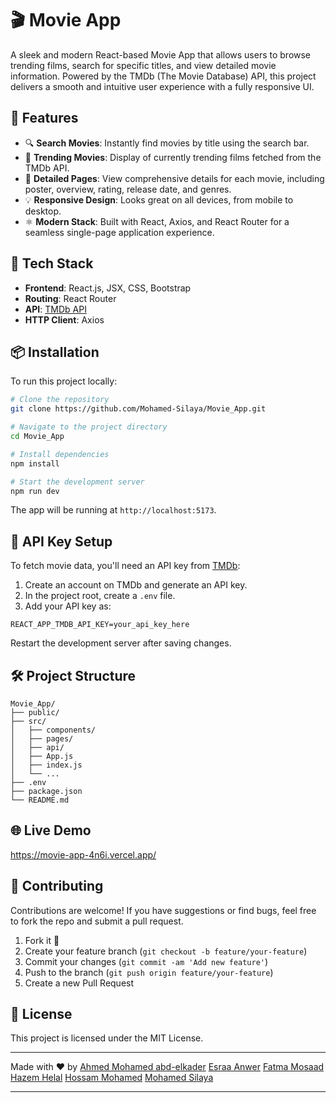 # 🎬 Movie App

A sleek and modern React-based Movie App that allows users to browse trending films, search for specific titles, and view detailed movie information. Powered by the TMDb (The Movie Database) API, this project delivers a smooth and intuitive user experience with a fully responsive UI.

## 🚀 Features

- 🔍 **Search Movies**: Instantly find movies by title using the search bar.
- 🌟 **Trending Movies**: Display of currently trending films fetched from the TMDb API.
- 📄 **Detailed Pages**: View comprehensive details for each movie, including poster, overview, rating, release date, and genres.
- 💡 **Responsive Design**: Looks great on all devices, from mobile to desktop.
- ⚛️ **Modern Stack**: Built with React, Axios, and React Router for a seamless single-page application experience.

## 🧰 Tech Stack

- **Frontend**: React.js, JSX, CSS, Bootstrap
- **Routing**: React Router
- **API**: [TMDb API](https://www.themoviedb.org/)
- **HTTP Client**: Axios

## 📦 Installation

To run this project locally:

```bash
# Clone the repository
git clone https://github.com/Mohamed-Silaya/Movie_App.git

# Navigate to the project directory
cd Movie_App

# Install dependencies
npm install

# Start the development server
npm run dev
```

The app will be running at `http://localhost:5173`.

## 🔑 API Key Setup

To fetch movie data, you'll need an API key from [TMDb](https://www.themoviedb.org/documentation/api):

1. Create an account on TMDb and generate an API key.
2. In the project root, create a `.env` file.
3. Add your API key as:

```env
REACT_APP_TMDB_API_KEY=your_api_key_here
```

Restart the development server after saving changes.

## 🛠️ Project Structure

```
Movie_App/
├── public/
├── src/
│   ├── components/
│   ├── pages/
│   ├── api/
│   ├── App.js
│   ├── index.js
│   └── ...
├── .env
├── package.json
└── README.md
```

## 🌐 Live Demo

https://movie-app-4n6i.vercel.app/

## 🤝 Contributing

Contributions are welcome! If you have suggestions or find bugs, feel free to fork the repo and submit a pull request.

1. Fork it 🍴
2. Create your feature branch (`git checkout -b feature/your-feature`)
3. Commit your changes (`git commit -am 'Add new feature'`)
4. Push to the branch (`git push origin feature/your-feature`)
5. Create a new Pull Request

## 📄 License

This project is licensed under the MIT License.

---

Made with ❤️ by
[Ahmed Mohamed abd-elkader](https://github.com/ahmedabd-elkader)
[Esraa Anwer](https://github.com/EsraaAnwerIsmail)
[Fatma Mosaad](https://github.com/Fatma-mosaad)
[Hazem Helal](https://github.com/Hazemhelal14)
[Hossam Mohamed](https://github.com/hossamkoky599)
[Mohamed Silaya](https://github.com/Mohamed-Silaya)

---
